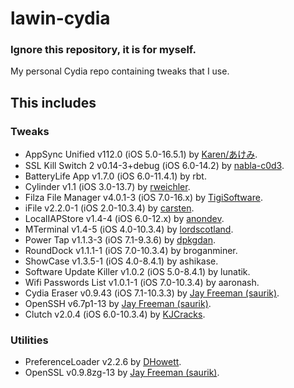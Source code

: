 # lawin-cydia
### Ignore this repository, it is for myself.

My personal Cydia repo containing tweaks that I use.

## This includes
### Tweaks
- AppSync Unified v112.0 (iOS 5.0-16.5.1) by [Karen/あけみ](https://cydia.akemi.ai/).
- SSL Kill Switch 2 v0.14-3+debug (iOS 6.0-14.2) by [nabla-c0d3](https://github.com/nabla-c0d3/ssl-kill-switch2).
- BatteryLife App v1.7.0 (iOS 6.0-11.4.1) by rbt.
- Cylinder v1.1 (iOS 3.0-13.7) by [rweichler](https://github.com/rweichler/cylinder).
- Filza File Manager v4.0.1-3 (iOS 7.0-16.x) by [TigiSoftware](https://twitter.com/tigisoftware).
- iFile v2.2.0-1 (iOS 2.0-10.3.4) by [carsten](https://twitter.com/iFile4iPhone).
- LocalIAPStore v1.4-4 (iOS 6.0-12.x) by [anondev](https://github.com/ZonD80/in-appstore.com).
- MTerminal v1.4-5 (iOS 4.0-10.3.4) by [lordscotland](https://bitbucket.org/lordscotland/mterminal/src/master/).
- Power Tap v1.1.3-3 (iOS 7.1-9.3.6) by [dpkgdan](https://github.com/DpkgDan/Power-Tap).
- RoundDock v1.1.1-1 (iOS 7.0-10.3.4) by broganminer.
- ShowCase v1.3.5-1 (iOS 4.0-8.4.1) by ashikase.
- Software Update Killer v1.0.2 (iOS 5.0-8.4.1) by lunatik.
- Wifi Passwords List v1.0.1-1 (iOS 7.0-10.3.4) by aaronash.
- Cydia Eraser v0.9.43 (iOS 7.1-10.3.3) by [Jay Freeman (saurik)](https://twitter.com/saurik).
- OpenSSH v6.7p1-13 by [Jay Freeman (saurik)](https://twitter.com/saurik).
- Clutch v2.0.4 (iOS 6.0-10.3.4) by [KJCracks](https://github.com/KJCracks/Clutch).

### Utilities
- PreferenceLoader v2.2.6 by [DHowett](https://github.com/DHowett/preferenceloader).
- OpenSSL v0.9.8zg-13 by [Jay Freeman (saurik)](https://twitter.com/saurik).